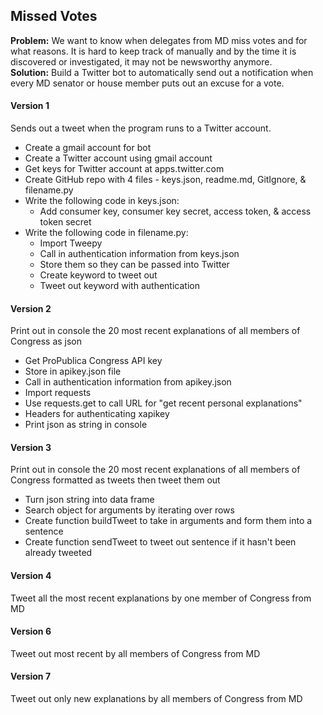 ## Missed Votes

**Problem:** We want to know when delegates from MD miss votes and for what reasons. It is hard to keep track of manually and by the time it is discovered or investigated, it may not be newsworthy anymore.  
**Solution:** Build a Twitter bot to automatically send out a notification when every MD senator or house member puts out an excuse for a vote.

#### Version 1 
Sends out a tweet when the program runs to a Twitter account.
* Create a gmail account for bot
* Create a Twitter account using gmail account
* Get keys for Twitter account at apps.twitter.com
* Create GitHub repo with 4 files - keys.json, readme.md, GitIgnore, & filename.py
* Write the following code in keys.json:
  - Add consumer key, consumer key secret, access token, & access token secret
* Write the following code in filename.py:
  - Import Tweepy
  - Call in authentication information from keys.json
  - Store them so they can be passed into Twitter
  - Create keyword to tweet out
  - Tweet out keyword with authentication

#### Version 2 
Print out in console the 20 most recent explanations of all members of Congress as json
* Get ProPublica Congress API key
* Store in apikey.json file
* Call in authentication information from apikey.json
* Import requests
* Use requests.get to call URL for "get recent personal explanations"
* Headers for authenticating xapikey
* Print json as string in console

#### Version 3
Print out in console the 20 most recent explanations of all members of Congress formatted as tweets then tweet them out
* Turn json string into data frame
* Search object for arguments by iterating over rows
* Create function buildTweet to take in arguments and form them into a sentence
* Create function sendTweet to tweet out sentence if it hasn't been already tweeted
		
#### Version 4
Tweet all the most recent explanations by one member of Congress from MD

#### Version 6
Tweet out most recent by all members of Congress from MD

#### Version 7
Tweet out only new explanations by all members of Congress from MD





